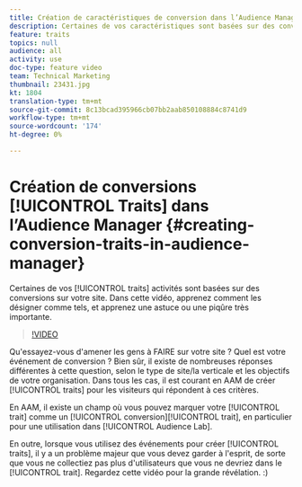 ```yaml
---
title: Création de caractéristiques de conversion dans l’Audience Manager
description: Certaines de vos caractéristiques sont basées sur des conversions sur votre site. Dans cette vidéo, apprenez comment les désigner comme tels, et apprenez une astuce ou une piqûre très importante.
feature: traits
topics: null
audience: all
activity: use
doc-type: feature video
team: Technical Marketing
thumbnail: 23431.jpg
kt: 1804
translation-type: tm+mt
source-git-commit: 8c13bcad395966cb07bb2aab850108884c8741d9
workflow-type: tm+mt
source-wordcount: '174'
ht-degree: 0%

---
```



# Création de conversions [!UICONTROL Traits] dans l’Audience Manager {#creating-conversion-traits-in-audience-manager}

Certaines de vos [!UICONTROL traits] activités sont basées sur des conversions sur votre site. Dans cette vidéo, apprenez comment les désigner comme tels, et apprenez une astuce ou une piqûre très importante.

>[!VIDEO](https://video.tv.adobe.com/v/23431/?quality=12)

Qu&#39;essayez-vous d&#39;amener les gens à FAIRE sur votre site ? Quel est votre événement de conversion ? Bien sûr, il existe de nombreuses réponses différentes à cette question, selon le type de site/la verticale et les objectifs de votre organisation. Dans tous les cas, il est courant en AAM de créer [!UICONTROL traits] pour les visiteurs qui répondent à ces critères.

En AAM, il existe un champ où vous pouvez marquer votre [!UICONTROL trait] comme un [!UICONTROL conversion][!UICONTROL trait], en particulier pour une utilisation dans [!UICONTROL Audience Lab].

En outre, lorsque vous utilisez des événements pour créer [!UICONTROL traits], il y a un problème majeur que vous devez garder à l&#39;esprit, de sorte que vous ne collectiez pas plus d&#39;utilisateurs que vous ne devriez dans le [!UICONTROL trait]. Regardez cette vidéo pour la grande révélation. :)
